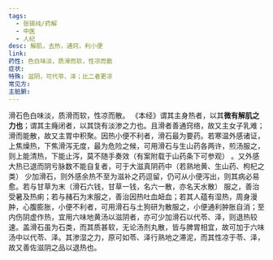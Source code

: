 ```yaml
---
tags:
  - 张锡纯/药解
  - 中医
  - 人纪
desc: 解肌，去热，通窍，利小便
link: 
药性: 色白味淡，质滑而软，性凉而散
症状: 
特殊: 滋阴，可代苓、泽；比二者更凉
常见方: 
主脏腑:
---
```


滑石色白味淡，质滑而软，性凉而散。
《本经》谓其主身热者，以其**微有解肌之力也**；谓其主癃闭者，以其饶有淡渗之力也。且滑者善通窍络，故又主女子乳难；滑而能散，故又主胃中积聚。因热小便不利者，滑石最为要药。若寒温外感诸证，上焦燥热，下焦滑泻无度，最为危险之候，可用滑石与生山药各两许，煎汤服之，则上能清热，下能止泻，莫不随手奏效（有案附载于山药条下可参观） 。又外感大热已退而阴亏脉数不能自复者，可于大滋真阴药中（若熟地黄、生山药、枸杞之类） 少加滑石，则外感余热不至为滋补之药逗留，仍可从小便泻出，则其病必易愈。若与甘草为末（滑石六钱，甘草一钱，名六一散，亦名天水散） 服之，善治受暑及热痢；若与赭石为末服之，善治因热吐血衄血；若其人蕴有湿热，周身漫肿，心腹膨胀，小便不利者，可用滑石与土狗研为散服之，小便通利肿胀自消；至内伤阴虚作热，宜用六味地黄汤以滋阴者，亦可少加滑石以代苓、泽，则退热较速。盖滑石虽为石类，而其质甚软，无论汤剂丸散，皆与脾胃相宜，故可加于六味汤中以代苓、泽。其渗湿之力，原可如苓、泽行熟地之滞泥，而其性凉于苓、泽，故又善佐滋阴之品以退热也。
